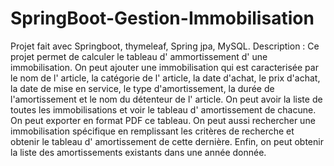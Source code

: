 # SpringBoot-Gestion-Immobilisation
Projet fait avec Springboot, thymeleaf, Spring jpa, MySQL.
Description : 
Ce projet permet de calculer le tableau d' ammortissement d' une immobilisation.
On peut ajouter une immobilisation qui est caracterisée par le nom de l' article, la catégorie de l' article, la date d'achat, 
le prix d'achat, la date de mise en service, le type d'amortissement, la durée de l'amortissement et le nom du détenteur de l' article.
On peut avoir la liste de toutes les immobilisations et voir le tableau d' amortissement de chacune.
On peut exporter en format PDF ce tableau.
On peut aussi rechercher une immobilisation spécifique en remplissant les critères de recherche et obtenir le tableau d' amortissement de cette dernière.
Enfin, on peut obtenir la liste des amortissements existants dans une année donnée.

